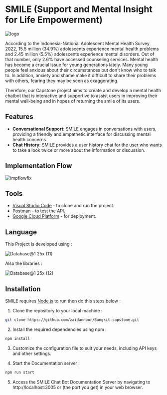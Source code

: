 <h1>SMILE (Support and Mental Insight for Life Empowerment)</h1>

![logo](https://github.com/zaidannoor/Bangkit-capstone/assets/36230520/3239cd4d-cd3b-49fe-a9a5-62338d02f68d)
<p>According to the Indonesia-National Adolescent Mental Health Survey 2022, 15.5 million (34.9%) 
  adolescents experience mental health problems and 2.45 million (5.5%) adolescents experience mental disorders. 
  Out of that number, only 2.6% have accessed counseling services. Mental health has become a crucial issue for young generations lately. Many young people feel anxious about their circumstances but don't know who to talk to. In addition, anxiety and
  shame make it difficult to share their problems with others, fearing they may be seen as exaggerating.</p>
<p>Therefore, our Capstone project aims to create and develop a mental health chatbot that is interactive and supportive to assist users in improving their mental well-being and in hopes of returning the smile of its users.</p>


## Features
- **Conversational Support**: SMILE engages in conversations with users, providing a friendly and empathetic interface for discussing mental health concerns.
- **Chat History**: SMILE provides a user history chat for the user who wants to take a look twice or more about the information or discussion.


## Implementation Flow

![impflowfix](https://github.com/zaidannoor/Bangkit-capstone/assets/36230520/a29ebe68-3caa-48c8-9d57-00e72d21e1b7)


## Tools

- [Visual Studio Code](https://code.visualstudio.com/) - to clone and run the project.
- [Postman](https://www.postman.com/) - to test the API.
- [Google Cloud Platform](https://cloud.google.com/free?utm_source=google&utm_medium=cpc&utm_campaign=japac-ID-all-en-dr-BKWS-all-core-trial-EXA-dr-1605216&utm_content=text-ad-none-none-DEV_c-CRE_602397324906-ADGP_Hybrid%20%7C%20BKWS%20-%20EXA%20%7C%20Txt%20~%20GCP%20~%20General_%20Core%20Brand-KWID_43700071562408541-aud-970366092687%3Akwd-87853815&userloc_9119824-network_g&utm_term=KW_gcp&gclid=Cj0KCQjw7aqkBhDPARIsAKGa0oIL7pS-aM-4o7KRQlswZ4QlwVtJg7TRyKTbT3ema056sEAoZHpJbeYaAmk9EALw_wcB&gclsrc=aw.ds&hl=id) - for deployment.



## Language

This Project is developed using :

![Database@1 25x (11)](https://github.com/zaidannoor/Bangkit-capstone/assets/36230520/9cbca762-d650-4e4f-afc4-a7f062936977)


Also the libraries :

![Database@1 25x (12)](https://github.com/zaidannoor/Bangkit-capstone/assets/36230520/adf3e3cf-1cdb-4ad7-8e23-9e90f99c95b0)


## Installation

SMILE requires [Node.js](https://nodejs.org/) to run then do this steps below :

1. Clone the repository to your local machine :

```sh
git clone https://github.com/zaidannoor/Bangkit-capstone.git
```

2. Install the required dependencies using npm :

```sh
npm install
```

3. Customize the configuration file to suit your needs, including API keys and other settings.

4. Start the Documentation server : 

```sh
npm run start
```

5. Access the SMILE Chat Bot Documentation Server by navigating to http://localhost:3005 or (the port you get) in your web browser.




  
 
  
 
